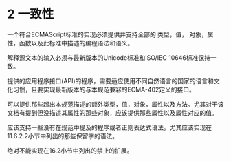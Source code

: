 # 2 一致性

一个符合ECMAScript标准的实现必须提供并支持全部的 类型，值， 对象，属性，函数以及此标准中描述的编程语法和语义。

解释源文本的输入必须与最新版本的Unicode标准和ISO/IEC 10646标准保持一致。

提供的应用程序接口(API)的程序，需要适应使用不同自然语言的国家的语言和文化习惯，且要实现最新版本的与本规范兼容的ECMA-402定义的接口。

可以提供那些超出本规范描述的额外类型，值，对象，属性以及方法。尤其对于该文档有提到但没描述其属性的那些对象，应该提供那些属性以及属性对应的值。

应该支持一些没有在规范中提及的程序或者正则表达式语法。尤其应该实现在11.6.2.2小节中列出的那些保留字的语法。

绝对不能实现在16.2小节中列出的禁止的扩展。